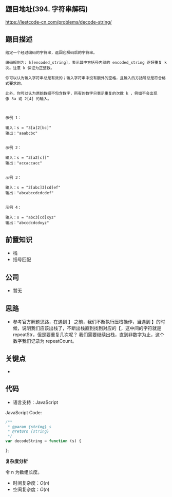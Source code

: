 ## 题目地址(394. 字符串解码)

https://leetcode-cn.com/problems/decode-string/

## 题目描述

```
给定一个经过编码的字符串，返回它解码后的字符串。

编码规则为: k[encoded_string]，表示其中方括号内部的 encoded_string 正好重复 k 次。注意 k 保证为正整数。

你可以认为输入字符串总是有效的；输入字符串中没有额外的空格，且输入的方括号总是符合格式要求的。

此外，你可以认为原始数据不包含数字，所有的数字只表示重复的次数 k ，例如不会出现像 3a 或 2[4] 的输入。

 

示例 1：

输入：s = "3[a]2[bc]"
输出："aaabcbc"


示例 2：

输入：s = "3[a2[c]]"
输出："accaccacc"


示例 3：

输入：s = "2[abc]3[cd]ef"
输出："abcabccdcdcdef"


示例 4：

输入：s = "abc3[cd]xyz"
输出："abccdcdcdxyz"

```

## 前置知识

- 栈
- 括号匹配

## 公司

- 暂无

## 思路

- 参考官方解题思路，在遇到 】 之前，我们不断执行压栈操作，当遇到 】的时候，说明我们应该出栈了，不断出栈直到找到对应的【，这中间的字符就是 repeatStr，但是要重复几次呢？ 我们需要继续出栈，直到非数字为止，这个数字我们记录为 repeatCount。

## 关键点

-

## 代码

- 语言支持：JavaScript

JavaScript Code:

```javascript
/**
 * @param {string} s
 * @return {string}
 */
var decodeString = function (s) {
  
};
```

**复杂度分析**

令 n 为数组长度。

- 时间复杂度：$O(n)$
- 空间复杂度：$O(n)$
